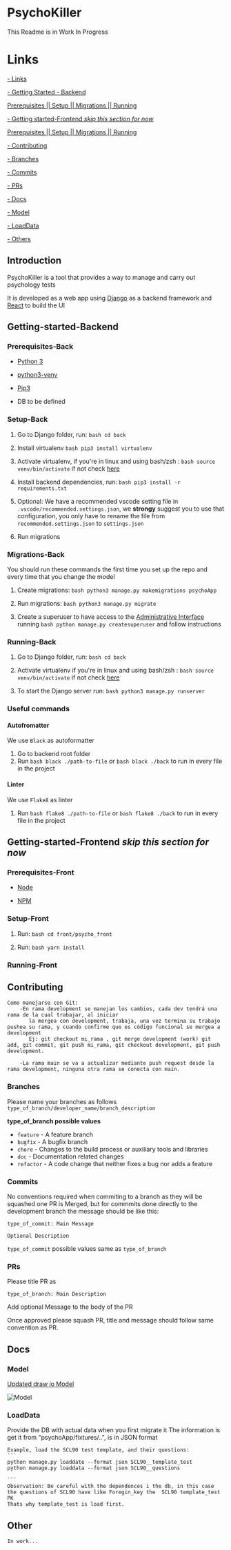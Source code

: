 # PsychoKiller

This Readme is in Work In Progress

# Links

[- Links](#Introduction)


[- Getting Started - Backend](#Getting-Started-Back )

[ Prerequisites ](#Prerequisites-Back)
[|| Setup ](#Setup-Back)
[|| Migrations ](#Migrations-Back)
[|| Running ](#Running-Back)


[- Getting started-Frontend _skip this section for now_](#Getting-started-Frontend)

[ Prerequisites ](#Prerequisites-Front)
[|| Setup ](#Setup-Front)
[|| Migrations ](#Migrations-Front)
[|| Running ](#Running-Front)

[- Contributing](#Contributing)

[- Branches](#Branches)

[- Commits](#Commits)

[- PRs](#PRs)

[- Docs](#Docs)

[- Model](#Model)

[- LoadData](#LoadData)


[- Others](#Others)

## Introduction

PsychoKiller is a tool that provides a way to manage and carry out psychology tests

It is developed as a web app using [Django](https://www.djangoproject.com/) as a backend framework and [React](https://reactjs.org/) to build the UI

## Getting-started-Backend

### Prerequisites-Back

- [Python 3](https://www.python.org/)

- [python3-venv](https://docs.python.org/3/library/venv.html)

- [Pip3](https://pypi.org/project/pip/)

- DB to be defined

### Setup-Back

1. Go to Django folder, run: `bash cd back`

2. Install virtualenv `bash pip3 install virtualenv`

3. Activate virtualenv, if you're in linux and using bash/zsh : `bash source venv/bin/activate` if not check [here](https://docs.python.org/3/library/venv.html)

4. Install backend dependencies, run: `bash pip3 install -r requirements.txt`

5. Optional: We have a recommended vscode setting file in `.vscode/recommended.settings.json`, we **strongy** suggest you to use that configuration, you only have to rename the file from `recommended.settings.json` to `settings.json`

6. Run migrations

### Migrations-Back

You should run these commands the first time you set up the repo and every time that you change the model

1. Create migrations: `bash python3 manage.py makemigrations psychoApp`

2. Run migrations: `bash python3 manage.py migrate`

3. Create a superuser to have access to the [Administrative Interface](https://docs.djangoproject.com/en/3.1/ref/contrib/admin/) running `bash python manage.py createsuperuser` and follow instructions

### Running-Back

1. Go to Django folder, run: `bash cd back`

2. Activate virtualenv if you're in linux and using bash/zsh : `bash source venv/bin/activate` if not check [here](https://docs.python.org/3/library/venv.html)

3. To start the Django server run: `bash python3 manage.py runserver`

### Useful commands

#### Autofromatter

We use `Black` as autoformatter

1. Go to backend root folder
2. Run `bash black ./path-to-file` or `bash black ./back` to run in every file in the project

#### Linter

We use `Flake8` as linter

1. Run `bash flake8 ./path-to-file` or `bash flake8 ./back` to run in every file in the project

## Getting-started-Frontend _skip this section for now_

### Prerequisites-Front

- [Node](https://nodejs.org)

- [NPM](https://www.npmjs.com/)

### Setup-Front

1. Run: `bash cd front/psycho_front`

2. Run: `bash yarn install`

### Running-Front

## Contributing

```
Como manejarse con Git:
    -En rama development se manejan los cambios, cada dev tendrá una rama de la cual trabajar, al iniciar
       la mergea con development, trabaja, una vez termina su trabajo pushea su rama, y cuando confirme que es código funcional se mergea a development
       Ej: git checkout mi_rama , git merge development (work) git add, git commit, git push mi_rama, git checkout development, git push development.

    -La rama main se va a actualizar mediante push request desde la rama development, ninguna otra rama se conecta con main.
```

### Branches

Please name your branches as follows `type_of_branch/developer_name/branch_description`

**type_of_branch possible values**

- `feature` - A feature branch
- `bugfix` - A bugfix branch
- `chore` - Changes to the build process or auxiliary tools and libraries
- `doc` - Documentation related changes
- `refactor` - A code change that neither fixes a bug nor adds a feature

### Commits

No conventions required when commiting to a branch as they will be squashed one PR is Merged, but for commmits done directly to the development branch the message should be like this:

```
type_of_commit: Main Message

Optional Description
```

`type_of_commit` possible values same as `type_of_branch`

### PRs

Please title PR as

`type_of_branch: Main Description`

Add optional Message to the body of the PR

Once approved please squash PR, title and message should follow same convention as PR.

## Docs

### Model

[Updated draw io Model](https://drive.google.com/file/d/10hqU88j-wviGUm4WkoZvQdNqPKNEO4dV/view?usp=sharing)

![Model](docs/ModeloDataBase_0_1.jpg)

### LoadData

Provide the DB with actual data when you first migrate it
    The information is get it from "psychoApp/fixtures/..", is in JSON format

    Example, load the SCL90 test template, and their questions:
    ```
    python manage.py loaddate --format json SCL90__template_test
    python manage.py loaddata --format json SCL90__questions

    ``` 
    Observation: Be careful with the dependences i the db, in this case
    the questions of SCL90 have like Foregin_key the  SCL90 template_test PK
    Thats why template_test is load first.

## Other

```
In work...
```
